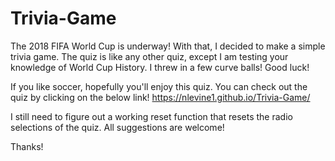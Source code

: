 # Trivia-Game

 
The 2018 FIFA World Cup is underway! With that, I decided to make a simple trivia game. The quiz is like any other quiz, except I am testing your knowledge of World Cup History. 
  I threw in a few curve balls! Good luck! 
  
If you like soccer, hopefully you'll enjoy this quiz. You can check out the quiz by clicking on the below link! 
   https://nlevine1.github.io/Trivia-Game/
  
I still need to figure out a working reset function that resets the radio selections of the quiz. All suggestions are welcome! 

Thanks! 
  
